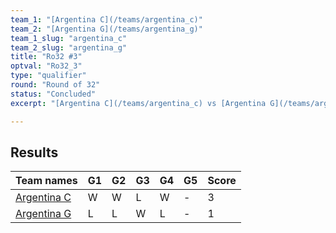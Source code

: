 ```yaml
---
team_1: "[Argentina C](/teams/argentina_c)"
team_2: "[Argentina G](/teams/argentina_g)"
team_1_slug: "argentina_c"
team_2_slug: "argentina_g"
title: "Ro32 #3"
optval: "Ro32_3"
type: "qualifier"
round: "Round of 32"
status: "Concluded"
excerpt: "[Argentina C](/teams/argentina_c) vs [Argentina G](/teams/argentina_g)"

---
```

## Results

| Team names | G1 | G2 | G3 | G4 | G5 | Score |
| -- | -- | -- | -- | -- | -- | -- |
| [Argentina C](/teams/argentina_c) | W | W | L | W | - | 3 |
| [Argentina G](/teams/argentina_g) | L | L | W | L | - | 1 |
